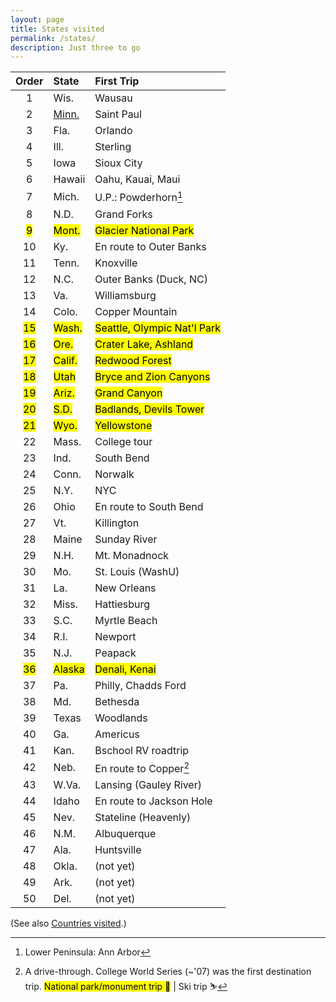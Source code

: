```yaml
---
layout: page
title: States visited
permalink: /states/
description: Just three to go
---
```

| Order | State | First Trip |
| :----: | :--- | :--- |
| 1 | Wis. | Wausau |
| 2 | <a href="/mn">Minn.</a> | Saint Paul |
| 3 | Fla. | Orlando |
| 4 | Ill. | Sterling |
| 5 | Iowa | Sioux City |
| 6 | Hawaii | Oahu, Kauai, Maui |
| <mark2>7</mark2> | <mark2>Mich.</mark2> | <mark2>U.P.: Powderhorn</mark2>[^1] |
| 8 | N.D. | Grand Forks |
| <mark>9</mark> | <mark>Mont.</mark> | <mark>Glacier National Park</mark> |
| 10 | Ky. | En route to Outer Banks |
| 11 | Tenn. | Knoxville |
| 12 | N.C. | Outer Banks (Duck, NC) |
| 13 | Va. | Williamsburg |
| <mark2>14</mark2> | <mark2>Colo.</mark2> | <mark2>Copper Mountain</mark2> |
| <mark>15</mark> | <mark>Wash.</mark> | <mark>Seattle, Olympic Nat'l Park</mark> |
| <mark>16</mark> | <mark>Ore.</mark> | <mark>Crater Lake, Ashland</mark> |
| <mark>17</mark> | <mark>Calif.</mark> | <mark>Redwood Forest</mark> |
| <mark>18</mark> | <mark>Utah</mark> | <mark>Bryce and Zion Canyons</mark> |
| <mark>19</mark> | <mark>Ariz.</mark> | <mark>Grand Canyon</mark> |
| <mark>20</mark> | <mark>S.D.</mark> | <mark>Badlands, Devils Tower</mark> |
| <mark>21</mark> | <mark>Wyo.</mark> | <mark>Yellowstone</mark> |
| 22 | Mass. | College tour |
| 23 | Ind. | South Bend |
| 24 | Conn. | Norwalk |
| 25 | N.Y. | NYC |
| 26 | Ohio | En route to South Bend |
| <mark2>27</mark2> | <mark2>Vt.</mark2> | <mark2>Killington</mark2> |
| <mark2>28</mark2> | <mark2>Maine</mark2> | <mark2>Sunday River</mark2> |
| 29 | N.H. | Mt. Monadnock |
| 30 | Mo. | St. Louis (WashU) |
| 31 | La. | New Orleans |
| 32 | Miss. | Hattiesburg |
| 33 | S.C. | Myrtle Beach |
| 34 | R.I. | Newport |
| 35 | N.J. | Peapack |
| <mark>36</mark> | <mark>Alaska</mark> | <mark>Denali, Kenai</mark> |
| 37 | Pa. | Philly, Chadds Ford |
| 38 | Md. | Bethesda |
| 39 | Texas | Woodlands |
| 40 | Ga. | Americus |
| 41 | Kan. | Bschool RV roadtrip |
| 42 | Neb. | En route to Copper[^2] |
| 43 | W.Va. | Lansing (Gauley River) |
| 44 | Idaho | En route to Jackson Hole |
| <mark2>45</mark2> | <mark2>Nev.</mark2> | <mark2>Stateline (Heavenly)</mark2> |
| 46 | N.M. | Albuquerque |
| 47 | Ala. | Huntsville |
| 48 | Okla. | (not yet) |
| 49 | Ark. | (not yet) |
| 50 | Del. | (not yet) |

[^1]: Lower Peninsula: Ann Arbor
[^2]: A drive-through. College World Series (~'07) was the first destination trip.
<mark><span class="muted small">National park/monument trip 🥾</span></mark><span class="muted small"> | </span><mark2><span class="muted small">Ski trip ⛷</span></mark2>

(See also [Countries visited](/countries/).)